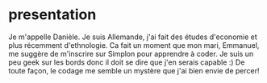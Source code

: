 # presentation
Je m'appelle Danièle. Je suis Allemande, j'ai fait des études d'economie et plus récemment d'ethnologie. Ca fait un moment que mon mari, Emmanuel, me suggère de m'inscrire sur Simplon pour apprendre à coder. Je suis un peu geek sur les bords donc il doit se dire que j'en serais capable :)
De toute façon, le codage me semble un mystère que j'ai bien envie de percer!

